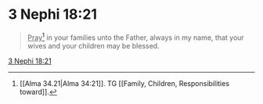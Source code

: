 # 3 Nephi 18:21

> <u>Pray</u>[^a] in your families unto the Father, always in my name, that your wives and your children may be blessed.

[3 Nephi 18:21](https://www.churchofjesuschrist.org/study/scriptures/bofm/3-ne/18?lang=eng&id=p21#p21)


[^a]: [[Alma 34.21|Alma 34:21]]. TG [[Family, Children, Responsibilities toward]].
